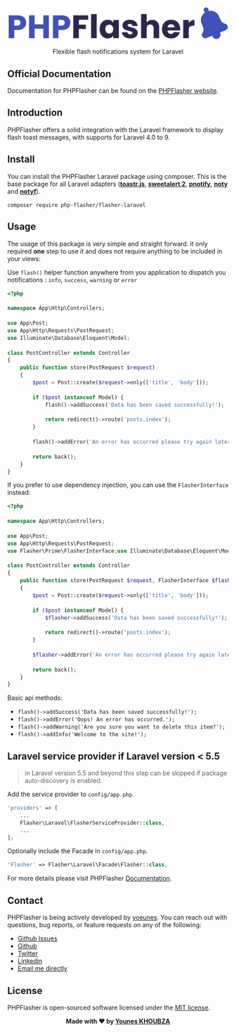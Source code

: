 <p align="center">
    <picture>
      <source media="(prefers-color-scheme: dark)" srcset="https://raw.githubusercontent.com/php-flasher/art/main/php-flasher-logo-dark.svg">
      <img  width="600" src="https://raw.githubusercontent.com/php-flasher/art/main/php-flasher-logo.svg" alt="PHPFlasher Logo">
    </picture>
</p>

<p align="center">Flexible flash notifications system for Laravel</p>

## Official Documentation

Documentation for PHPFlasher can be found on the [PHPFlasher website](https://php-flasher.io).

## Introduction

PHPFlasher offers a solid integration with the Laravel framework to display flash toast messages, with supports for Laravel 4.0 to 9.

## Install

You can install the PHPFlasher Laravel package using composer.
This is the base package for all Laravel adapters ([__toastr.js__](https://php-flasher.io/docs/adapter/toastr/), [__sweetalert 2__](https://php-flasher.io/docs/adapter/sweetalert/), [__pnotify__](https://php-flasher.io/docs/adapter/pnotify/), [__noty__](https://php-flasher.io/docs/adapter/noty/) and [__notyf__](https://php-flasher.io/docs/adapter/notyf/)).

```shell
composer require php-flasher/flasher-laravel
```

## Usage

The usage of this package is very simple and straight forward. it only required **one** step to use it and does not
require anything to be included in your views:

Use `flash()` helper function anywhere from you application to dispatch you notifications :  `info`, `success`, `warning` or `error`

```php
<?php

namespace App\Http\Controllers;

use App\Post;
use App\Http\Requests\PostRequest;
use Illuminate\Database\Eloquent\Model;

class PostController extends Controller
{
    public function store(PostRequest $request)
    {
        $post = Post::create($request->only(['title', 'body']));

        if ($post instanceof Model) {
            flash()->addSuccess('Data has been saved successfully!');

            return redirect()->route('posts.index');
        }

        flash()->addError('An error has occurred please try again later.');

        return back();
    }
}
```

If you prefer to use dependency injection, you can use the `FlasherInterface` instead:

```php
<?php

namespace App\Http\Controllers;

use App\Post;
use App\Http\Requests\PostRequest;
use Flasher\Prime\FlasherInterface;use Illuminate\Database\Eloquent\Model;

class PostController extends Controller
{
    public function store(PostRequest $request, FlasherInterface $flasher)
    {
        $post = Post::create($request->only(['title', 'body']));

        if ($post instanceof Model) {
            $flasher->addSuccess('Data has been saved successfully!');

            return redirect()->route('posts.index');
        }

        $flasher->addError('An error has occurred please try again later.');

        return back();
    }
}
```

Basic api methods: 

- `flash()->addSuccess('Data has been saved successfully!');`
- `flash()->addError('Oops! An error has occurred.');`
- `flash()->addWarning('Are you sure you want to delete this item?');`
- `flash()->addInfo('Welcome to the site!');`

## Laravel service provider if Laravel version < 5.5

> in Laravel version 5.5 and beyond this step can be skipped if package auto-discovery is enabled.

Add the service provider to `config/app.php`.

```php
'providers' => [
    ...
    Flasher\Laravel\FlasherServiceProvider::class,
    ...
];
```

Optionally include the Facade in `config/app.php`.

```php
'Flasher' => Flasher\Laravel\Facade\Flasher::class,
```

For more details please visit PHPFlasher [Documentation](https://php-flasher.io).

## Contact

PHPFlasher is being actively developed by <a href="https://github.com/yoeunes">yoeunes</a>. You can reach out with questions, bug reports, or feature requests 
on any of the following:

- [Github Issues](https://github.com/php-flasher/flasher/issues) 
- [Github](https://github.com/yoeunes)
- [Twitter](https://twitter.com/yoeunes)
- [Linkedin](https://www.linkedin.com/in/younes-khoubza/)
- [Email me directly](mailto:younes.khoubza@gmail.com)

## License

PHPFlasher is open-sourced software licensed under the [MIT license](https://opensource.org/licenses/MIT).

<p align="center"> <b>Made with ❤️ by <a href="https://www.linkedin.com/in/younes-khoubza/">Younes KHOUBZA</a> </b> </p>

